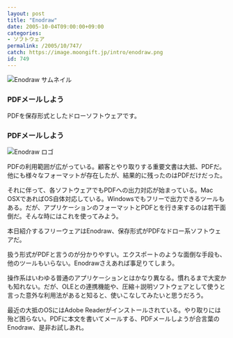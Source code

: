 ```yaml
---
layout: post
title: "Enodraw"
date: 2005-10-04T09:00:00+09:00
categories:
- ソフトウェア
permalink: /2005/10/747/
catch: https://image.moongift.jp/intro/enodraw.png
id: 749
---
```

 ![Enodraw サムネイル](https://image.moongift.jp/intro/enodraw.s.png "Enodraw サムネイル")
  

### PDFメールしよう
  
PDFを保存形式としたドローソフトウェアです。  
<!--more-->  

### PDFメールしよう
  

![Enodraw ロゴ](https://image.moongift.jp/intro/enodraw.png "Enodraw ロゴ")

  

PDFの利用範囲が広がっている。顧客とやり取りする重要文書は大抵、PDFだ。他にも様々なフォーマットが存在したが、結果的に残ったのはPDFだけだった。

  

それに伴って、各ソフトウェアでもPDFへの出力対応が始まっている。Mac OSXであればOS自体対応している。Windowsでもフリーで出力できるツールもある。だが、アプリケーションのフォーマットとPDFとを行き来するのは若干面倒だ。そんな時にはこれを使ってみよう。

  

本日紹介するフリーウェアはEnodraw、保存形式がPDFなドロー系ソフトウェアだ。

  

扱う形式がPDFと言うのが分かりやすい。エクスポートのような面倒な手段も、他のツールもいらない。Enodrawさえあれば事足りてしまう。

  

操作系はいわゆる普通のアプリケーションとはかなり異なる。慣れるまで大変かも知れない。だが、OLEとの連携機能や、圧縮＋説明ソフトウェアとして使うと言った意外な利用法があると知ると、使いこなしてみたいと思うだろう。

  

最近の大抵のOSにはAdobe Readerがインストールされている。やり取りには殆ど困らない。PDFに本文を書いてメールする、PDFメールしようが合言葉のEnodraw、是非お試しあれ。

